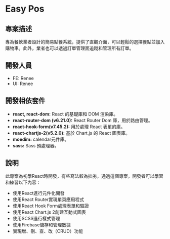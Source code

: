# Easy Pos

## 專案描述

專為餐飲業者設計的簡易點餐系統，提供了直觀介面，可以輕鬆的選擇餐點並加入購物車。此外，業者也可以透過訂單管理面追蹤和管理所有訂單。

## 開發人員

- FE: Renee
- UI: Renee

## 開發相依套件

- **react, react-dom:** React 的基礎庫和 DOM 渲染庫。
- **react-router-dom (v6.21.0):** React Router Dom 庫，用於路由管理。
- **react-hook-form(v7.45.2):** 用於處理 React 表單的庫。
- **react-chartjs-2(v5.2.0):** 基於 Chart.js 的 React 圖表庫。
- **moedim:** calendar元件庫。
- **sass:** Sass 預處理器。

## 說明

此專案為初學React時開發，有些寫法較為拙劣，通過這個專案，開發者可以學習和練習以下內容：

- 使用React進行元件化開發
- 使用React Router實現單頁應用程式
- 使用React Hook Form處理表單和驗證
- 使用React Chart.js 2創建互動式圖表
- 使用SCSS進行樣式管理
- 使用Firebase儲存和管理數據
- 實現增、刪、查、改（CRUD）功能
